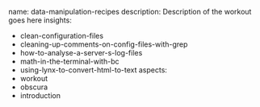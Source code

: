 name: data-manipulation-recipes
description: Description of the workout goes here
insights:
  - clean-configuration-files
  - cleaning-up-comments-on-config-files-with-grep
  - how-to-analyse-a-server-s-log-files
  - math-in-the-terminal-with-bc
  - using-lynx-to-convert-html-to-text
aspects:
  - workout
  - obscura
  - introduction
